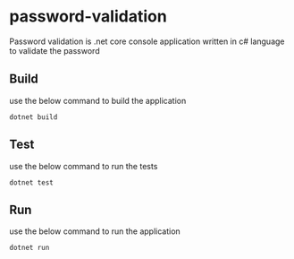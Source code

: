 # password-validation
Password validation is .net core console application written in c# language to validate the password
## Build
use the below command to build the application
```
dotnet build
```
## Test
use the below command to run the tests
```
dotnet test
```
## Run
use the below command to run the application
```
dotnet run
```

